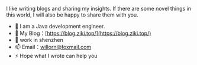 



I like writing blogs and sharing my insights. If there are some novel things in this world, I will also be happy to share them with you.

- 🔭 I am a Java development engineer.
- 🌱 My Blog：[https://blog.ziki.top/](https://blog.ziki.top/)
- 👯 work in shenzhen
- 📫 Email：willorn@foxmail.com
- ⚡ Hope what I wrote can help you

